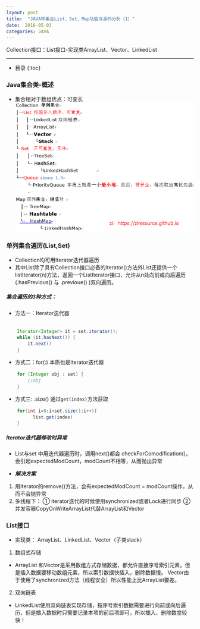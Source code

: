 ```yaml
---
layout: post
title:  "JAVA中集合List、Set、Map功能与源码分析（1）"
date:  2016-05-03
categories: JAVA
---
```


Collection接口：List接口-实现类ArrayList、Vector、LinkedList 

---

- 目录
{:toc}

### Java集合类-概述

- 集合相对于数组优点：可变长
![collection](/images/java-collection.png)

### 单列集合遍历(List,Set)

- Collection均可用Iterator迭代器遍历
- 其中List除了具有Collection接口必备的iterator()方法外List还提供一个listIterator(n)方法，返回一个ListIterator接口，允许从n处向前或向后遍历(.hasPrevious() 与 .previoue() )双向遍历。

##### 集合遍历的3种方式：

- 方法一：Iterator迭代器
```java
	
	Iterator<Integer> it = set.iterator();
	while (it.hasNext()) {
		it.next()
	}

```
- 方式二：for(:) 本质也是Iterator迭代器
```java	
	for (Integer obj : set) {
		//obj
	}
```
- 方式三: .size() 通过`get(index)`方法获取
```java	
	for(int i=0;i<set.size();i++){
		  list.get(index)
	}
```

##### Iterator迭代器修改时异常

- List与set 中用迭代器遍历时，调用next()都会 checkForComodification()，会引起expectedModCount，modCount不相等，从而抛出异常

- ***解决方案***
1. 用Iterator的remove()方法，会有expectedModCount = modCount操作，从而不会抛异常
2. 多线程下：
	① iterator迭代的时候使用synchronized或者Lock进行同步
	② 并发容器CopyOnWriteArrayList代替ArrayList和Vector

### List接口
- 实现类： ArrayList、LinkedList、Vector（子类stack）
1. 数组式存储
- ArrayList 和Vector是采用数组方式存储数据，都允许直接序号索引元素，但是插入数据要移动数组元素，所以索引数据快插入，删除数据慢。
Vector由于使用了synchronized方法（线程安全）所以性能上比ArrayList要差。
2. 双向链表
- LinkedList使用双向链表实现存储，按序号索引数据需要进行向前或向后遍历，但是插入数据时只需要记录本项的前后项即可，所以插入、删除数度较快！



